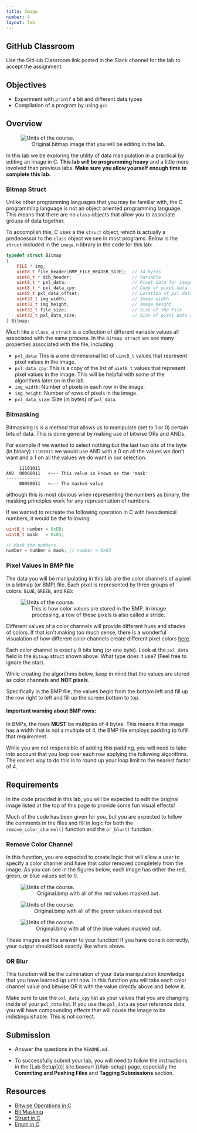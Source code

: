 ```yaml
---
title: Image
number: 4
layout: lab
---
```


## GitHub Classroom
Use the GitHub Classroom link posted in the Slack channel for the lab to accept the assignment.

## Objectives

- Experiment with `printf` a bit and different data types
- Compilation of a program by using `gcc`

## Overview

<figure class="image mx-auto" style="max-width: 750px">
  <img src="{% link assets/image/original.bmp %}" alt="Units of the course.">
  <figcaption style="text-align: center;">Original bitmap image that you will be editing in the lab.</figcaption>
</figure>

In this lab we be exploring the utility of data manipulation in a practical by editing an image in C. **This lab will be programming heavy** and a little more involved than previous labs. **Make sure you allow yourself enough time to complete this lab.**

### Bitmap Struct
Unlike other programming languages that you may be familiar with, the C programming language is not an object oriented programming language. This means that there are no `class` objects that allow you to associate groups of data together.

To accomplish this, C uses a the `struct` object, which is actually a predecessor to the `class` object we see in most programs. Below is the `struct` included in the `image.h` library in the code for this lab:

```c
typedef struct Bitmap
{
    FILE * img;
    uint8_t file_header[BMP_FILE_HEADER_SIZE];  // 14 bytes
    uint8_t * dib_header;                       // Variable
    uint8_t * pxl_data;                         // Pixel data for image
    uint8_t * pxl_data_cpy;                     // Copy of pixel data
    uint8_t pxl_data_offset;                    // Location of pxl data in img
    uint32_t img_width;                         // Image width
    uint32_t img_height;                        // Image height
    uint32_t file_size;                         // Size of the file
    uint32_t pxl_data_size;                     // Size of pixel data array
} Bitmap;
```

Much like a `class`, a `struct` is a collection of different variable values all associated with the same process. In the `Bitmap struct` we see many properties associated with the file, including:

- `pxl_data`: This is a one dimensional list of `uint8_t` values that represent pixel values in the image.
- `pxl_data_cpy`: This is a copy of the list of `uint8_t` values that represent pixel values in the image. This will be helpful with some of the algorithms later on in the lab.
- `img_width`: Number of pixels in each row in the image.
- `img_height`: Number of rows of pixels in the image.
- `pxl_data_size`: Size (in bytes) of `pxl_data`.


### Bitmasking
Bitmasking is is a method that allows us to manipulate (set to 1 or 0) certain bits of data. This is done general by making use of bitwise ORs and ANDs.

For example if we wanted to select nothing but the last two bits of the byte (in binary) `11101011` we would use AND with a 0 on all the values we don't want and a 1 on all the values we do want in our selection:

```
     11101011
AND  00000011   <--- This value is known as the 'mask'
-------------
     00000011   <--- The masked value
```
although this is most obvious when representing the numbers as binary, the masking principles work for any representation of numbers.

If we wanted to recreate the following operation in C with hexademical numbers, it would be the following:

```c
uint8_t number = 0xEB;
uint8_t mask   = 0x03;

// Mask the numbers
number = number & mask; // number = 0x03
```

### Pixel Values in BMP file
The data you will be manipulating in this lab are the color channels of a pixel in a bitmap (or BMP) file. Each pixel is represented by three groups of colors: `BLUE`, `GREEN`, and `RED`:

<figure class="image mx-auto" style="max-width: 750px">
  <img src="{% link assets/image/pixels.png %}" alt="Units of the course.">
  <figcaption style="text-align: center;">This is how color values are stored in the BMP. In image processing, a row of these pixels is also called a stride.</figcaption>
</figure>

Different values of a color channels will provide different hues and shades of colors. If that isn't making too much sense, there is a wonderful visualation of how different color channels create different pixel colors [here](https://www.w3schools.com/colors/colors_picker.asp).

Each color channel is exactly 8 bits long (or one byte). Look at the `pxl_data` field in the `Bitmap` struct shown above. What type does it use? (Feel free to ignore the star).

While creating the algorithms below, keep in mind that the values are stored as color channels and **NOT pixels**.

Specifically in the BMP file, the values begin from the bottom left and fill up the row right to left and fill up the screen bottom to top.

#### Important warning about BMP rows:
In BMPs, the rows **MUST** be multiples of 4 bytes. This means if the image has a width that is not a multiple of 4, the BMP file employs padding to fufill that requirement.

While you are not responsible of adding this padding, you will need to take into account that you loop over each row applying the following algorithms. The easiest way to do this is to round up your loop limit to the nearest factor of 4.

## Requirements
In the code provided in this lab, you will be expected to edit the original image listed at the top of this page to provide some fun visual effects!

Much of the code has been given for you, but you are expected to follow the comments in the files and fill in logic for both the `remove_color_channel()` function and the `or_blur()` function.

### Remove Color Channel
In this function, you are expected to create logic that will allow a user to specify a color channel and have that color removed completely from the image. As you can see in the figures below, each image has either the red, green, or blue values set to 0.

<figure class="image mx-auto" style="max-width: 750px">
  <img src="{% link assets/image/red_mask.bmp %}" alt="Units of the course.">
  <figcaption style="text-align: center;">Original.bmp with all of the red values masked out.</figcaption>
</figure>

<figure class="image mx-auto" style="max-width: 750px">
  <img src="{% link assets/image/green_mask.bmp %}" alt="Units of the course.">
  <figcaption style="text-align: center;">Original.bmp with all of the green values masked out.</figcaption>
</figure>

<figure class="image mx-auto" style="max-width: 750px">
  <img src="{% link assets/image/blue_mask.bmp %}" alt="Units of the course.">
  <figcaption style="text-align: center;">Original.bmp with all of the blue values masked out.</figcaption>
</figure>

These images are the answer to your function! If you have done it correctly, your output should look exactly like whats above.

### OR Blur

This function will be the culmination of your data manipulation knowledge that you have learned up until now. In this function you will take each color channel value and bitwise OR it with the value directly above and below it.

Make sure to use the `pxl_data_cpy` list as your values that you are changing inside of your `pxl_data` list. If you use the `pxl_data` as your reference data, you will have compounding effects that will cause the image to be indistinguishable. This is not correct.

## Submission

- Answer the questions in the `README.md`. 

- To successfully submit your lab, you will need to follow the instructions in the [Lab Setup]({{ site.baseurl }}/lab-setup) page, especially the **Commiting and Pushing Files** and **Tagging Submissions** section.

## Resources

- [Bitwise Operations in C](https://en.wikipedia.org/wiki/Bitwise_operations_in_C)
- [Bit Masking](https://en.wikipedia.org/wiki/Mask_(computing))
- [Struct in C](https://www.tutorialspoint.com/cprogramming/c_structures.htm)
- [Enum in C](https://www.tutorialspoint.com/enum-in-c)
